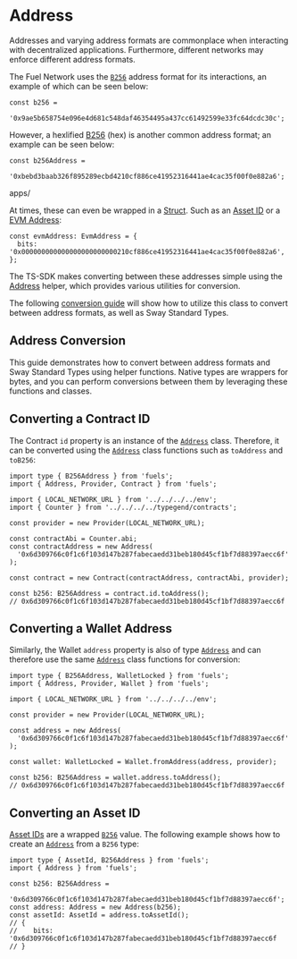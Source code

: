 # Address

Addresses and varying address formats are commonplace when interacting with decentralized applications. Furthermore, different networks may enforce different address formats.

The Fuel Network uses the [`B256`](../types/b256.md) address format for its interactions, an example of which can be seen below:

```
const b256 =
  '0x9ae5b658754e096e4d681c548daf46354495a437cc61492599e33fc64dcdc30c';
```

However, a hexlified [B256](../types/b256.md) (hex) is another common address format; an example can be seen below:

```
const b256Address =
  '0xbebd3baab326f895289ecbd4210cf886ce41952316441ae4cac35f00f0e882a6';
```
apps/

At times, these can even be wrapped in a [Struct](../types/structs.md). Such as an [Asset ID](../types/asset-id.md) or a [EVM Address](../types/evm-address.md):

```
const evmAddress: EvmAddress = {
  bits: '0x000000000000000000000000210cf886ce41952316441ae4cac35f00f0e882a6',
};
```

The TS-SDK makes converting between these addresses simple using the [Address](../types/address.md) helper, which provides various utilities for conversion.

The following [conversion guide](./address-conversion.md#address-conversion) will show how to utilize this class to convert between address formats, as well as Sway Standard Types.

## Address Conversion

This guide demonstrates how to convert between address formats and Sway Standard Types using helper functions. Native types are wrappers for bytes, and you can perform conversions between them by leveraging these functions and classes.

## Converting a Contract ID

The Contract `id` property is an instance of the [`Address`](DOCS_API_URL/classes/_fuel_ts_address.Address.html) class. Therefore, it can be converted using the [`Address`](DOCS_API_URL/classes/_fuel_ts_address.Address.html) class functions such as `toAddress` and `toB256`:

```
import type { B256Address } from 'fuels';
import { Address, Provider, Contract } from 'fuels';

import { LOCAL_NETWORK_URL } from '../../../../env';
import { Counter } from '../../../../typegend/contracts';

const provider = new Provider(LOCAL_NETWORK_URL);

const contractAbi = Counter.abi;
const contractAddress = new Address(
  '0x6d309766c0f1c6f103d147b287fabecaedd31beb180d45cf1bf7d88397aecc6f'
);

const contract = new Contract(contractAddress, contractAbi, provider);

const b256: B256Address = contract.id.toAddress();
// 0x6d309766c0f1c6f103d147b287fabecaedd31beb180d45cf1bf7d88397aecc6f
```

## Converting a Wallet Address

Similarly, the Wallet `address` property is also of type [`Address`](DOCS_API_URL/classes/_fuel_ts_address.Address.html) and can therefore use the same [`Address`](DOCS_API_URL/classes/_fuel_ts_address.Address.html) class functions for conversion:

```
import type { B256Address, WalletLocked } from 'fuels';
import { Address, Provider, Wallet } from 'fuels';

import { LOCAL_NETWORK_URL } from '../../../../env';

const provider = new Provider(LOCAL_NETWORK_URL);

const address = new Address(
  '0x6d309766c0f1c6f103d147b287fabecaedd31beb180d45cf1bf7d88397aecc6f'
);

const wallet: WalletLocked = Wallet.fromAddress(address, provider);

const b256: B256Address = wallet.address.toAddress();
// 0x6d309766c0f1c6f103d147b287fabecaedd31beb180d45cf1bf7d88397aecc6f
```

## Converting an Asset ID

[Asset IDs](../types/asset-id.md) are a wrapped [`B256`](../types/b256.md) value. The following example shows how to create an [`Address`](DOCS_API_URL/classes/_fuel_ts_address.Address.html) from a `B256` type:

```
import type { AssetId, B256Address } from 'fuels';
import { Address } from 'fuels';

const b256: B256Address =
  '0x6d309766c0f1c6f103d147b287fabecaedd31beb180d45cf1bf7d88397aecc6f';
const address: Address = new Address(b256);
const assetId: AssetId = address.toAssetId();
// {
//    bits: '0x6d309766c0f1c6f103d147b287fabecaedd31beb180d45cf1bf7d88397aecc6f
// }
```
